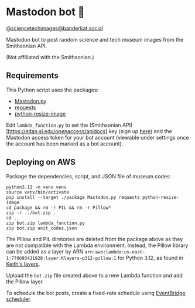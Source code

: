 # Mastodon bot 🤖

[@sciencetechimages@banderkat.social](https://banderkat.social/@sciencetechimages)

Mastodon bot to post random science and tech museum images from the Smithsonian API.

(Not affiliated with the Smithsonian.)

## Requirements

 This Python script uses the packages:
  - [Mastodon.py](https://mastodonpy.readthedocs.io/en/stable/index.html)
  - [requests](https://requests.readthedocs.io/en/latest/)
  - [python-resize-image](https://github.com/VingtCinq/python-resize-image)

Edit `lambda_function.py` to set the (Smithsonian API)[https://edan.si.edu/openaccess/apidocs] key (sign up [here](https://api.data.gov/signup/)) and the Mastodon access token for your bot account (viewable under settings once the account has been marked as a bot account).


## Deploying on AWS

Package the dependencies, script, and JSON file of museum codes:
```
python3.12 -m venv venv
source venv/bin/activate
pip install --target ./package Mastodon.py requests python-resize-image
cd package && rm -r PIL && rm -r Pillow*
zip -r ../bot.zip .
cd ..
zip bot.zip lambda_function.py
zip bot.zip unit_codes.json
```

The Pillow and PIL diretories are deleted from the package above as they are not compatible with the Lambda environment. Instead, the Pillow library can be added as a layer by ARN `arn:aws:lambda:us-east-1:770693421928:layer:Klayers-p312-pillow:1` for Python 3.12, as found in [Keith's layers](https://github.com/keithrozario/Klayers/).

Upload the `bot.zip` file created above to a new Lambda function and add the Pillow layer.

To schedule the bot posts, create a fixed-rate schedule using [EventBridge scheduler](https://docs.aws.amazon.com/eventbridge/latest/userguide/eb-run-lambda-schedule.html).
